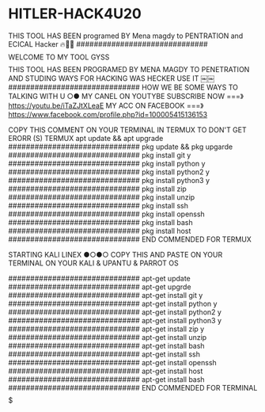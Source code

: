# HITLER-HACK4U20
THIS TOOL HAS BEEN programed BY Mena magdy to PENTRATION and ECICAL Hacker 🔥🚧🤘
############################## $$$$ WELCOME TO MY TOOL GYSS $$$$ THIS TOOL HAS BEEN PROGRAMED BY MENA MAGDY TO PENETRATION AND STUDING WAYS FOR HACKING WAS HECKER USE IT ￼￼ ############################## HOW WE BE SOME WAYS TO TALKING WITH U ○● MY CANEL ON YOUTYBE SUBSCRIBE NOW ===》https://youtu.be/iTaZJtXLeaE MY ACC ON FACEBOOK ===》https://www.facebook.com/profile.php?id=100005415136153

COPY THIS COMMENT ON YOUR TERMINAL IN TERMUX TO DON'T GET ERORR (S) TERMUX apt update && apt upgrade ############################## pkg update && pkg upgarde ############################## pkg install git y ############################## pkg install python y ############################## pkg install python2 y ############################## pkg install python3 y ############################## pkg install zip ############################## pkg install unzip ############################## pkg install ssh ############################## pkg install openssh ############################## pkg install bash ############################## pkg install host ############################## END COMMENDED FOR TERMUX

STARTING KALI LINEX ●○●○ COPY THIS AND PASTE ON YOUR TERMINAL ON YOUR KALI & UPANTU & PARROT OS

############################## apt-get update ############################## apt-get upgrde ############################## apt-get install git y ############################## apt-get install python y ############################## apt-get install python2 y ############################## apt-get install python3 y ############################## apt-get install zip y ############################## apt-get install unzip ############################## apt-get install bash ############################## apt-get install ssh ############################## apt-get install openssh ############################## apt-get install host ############################## apt-get install bash ############################## END COMMENDED FOR TERMINAL $$$$$$$$$$$$$$$$$$$$$$$$$$$$$$$$$
